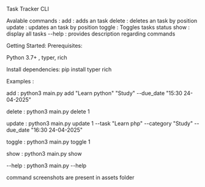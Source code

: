 Task Tracker CLI

Avalable commands :
add : adds an task
delete : deletes an task by position
update : updates an task by position
toggle : Toggles tasks status
show : display all tasks
--help : provides description regarding commands

Getting Started:
Prerequisites:

Python 3.7+ , typer, rich

Install dependencies:
pip install typer rich

Examples :

add : python3 main.py add "Learn python" "Study" --due_date "15:30 24-04-2025"

delete : python3 main.py delete 1

update : python3 main.py update 1 --task "Learn php" --category "Study" --due_date "16:30 24-04-2025"

toggle : python3 main.py toggle 1

show : python3 main.py show

--help : python3 main.py --help

command screenshots are present in assets folder